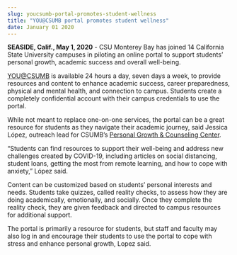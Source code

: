 ```yaml
---
slug: youcsumb-portal-promotes-student-wellness
title: "YOU@CSUMB portal promotes student wellness"
date: January 01 2020
---
```


 
<p>
  <b>SEASIDE, Calif., May 1, 2020</b> - CSU Monterey Bay has joined 14
  California State University campuses in piloting an online portal to support
  students’ personal growth, academic success and overall well-being.
</p>
<p>
  <a href="https://you.csumb.edu/">YOU@CSUMB</a> is available 24 hours a day,
  seven days a week, to provide resources and content to enhance academic
  success, career preparedness, physical and mental health, and connection to
  campus. Students create a completely confidential account with their campus
  credentials to use the portal.
</p>
<p>
  While not meant to replace one-on-one services, the portal can be a great
  resource for students as they navigate their academic journey, said Jessica
  López, outreach lead for CSUMB’s
  <a href="https://csumb.edu/pgcc/">Personal Growth &amp; Counseling Center</a>.
</p>
<p>
  “Students can find resources to support their well-being and address new
  challenges created by COVID-19, including articles on social distancing,
  student loans, getting the most from remote learning, and how to cope with
  anxiety,” López said.
</p>
<p>
  Content can be customized based on students’ personal interests and needs.
  Students take quizzes, called reality checks, to assess how they are doing
  academically, emotionally, and socially. Once they complete the reality check,
  they are given feedback and directed to campus resources for additional
  support.
</p>
<p>
  The portal is primarily a resource for students, but staff and faculty may
  also log in and encourage their students to use the portal to cope with stress
  and enhance personal growth, Lopez said.
</p>
 
